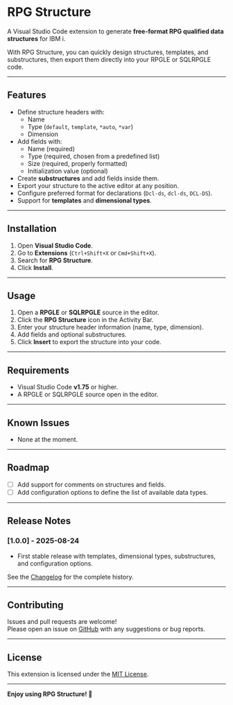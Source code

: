 # RPG Structure

A Visual Studio Code extension to generate **free-format RPG qualified data structures** for IBM i.

With RPG Structure, you can quickly design structures, templates, and substructures, then export them directly into your RPGLE or SQLRPGLE code.

---

## Features

- Define structure headers with:
  - Name
  - Type (`default`, `template`, `*auto`, `*var`)
  - Dimension
- Add fields with:
  - Name (required)
  - Type (required, chosen from a predefined list)
  - Size (required, properly formatted)
  - Initialization value (optional)
- Create **substructures** and add fields inside them.
- Export your structure to the active editor at any position.
- Configure preferred format for declarations (`Dcl-ds`, `dcl-ds`, `DCL-DS`).
- Support for **templates** and **dimensional types**.

---

## Installation

1. Open **Visual Studio Code**.
2. Go to **Extensions** (`Ctrl+Shift+X` or `Cmd+Shift+X`).
3. Search for **RPG Structure**.
4. Click **Install**.

---

## Usage

1. Open a **RPGLE** or **SQLRPGLE** source in the editor.
2. Click the **RPG Structure** icon in the Activity Bar.
3. Enter your structure header information (name, type, dimension).
4. Add fields and optional substructures.
5. Click **Insert** to export the structure into your code.

---

## Requirements

- Visual Studio Code **v1.75** or higher.
- A RPGLE or SQLRPGLE source open in the editor.

---

## Known Issues

- None at the moment.

---

## Roadmap

- [ ] Add support for comments on structures and fields.
- [ ] Add configuration options to define the list of available data types.

---

## Release Notes

### [1.0.0] - 2025-08-24
- First stable release with templates, dimensional types, substructures, and configuration options.

See the [Changelog](./CHANGELOG.md) for the complete history.

---

## Contributing

Issues and pull requests are welcome!  
Please open an issue on [GitHub](https://github.com/tuusuario/rpg-structure) with any suggestions or bug reports.

---

## License

This extension is licensed under the [MIT License](./LICENSE).

---

**Enjoy using RPG Structure! 🚀**
